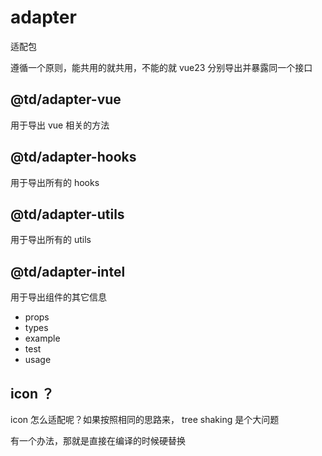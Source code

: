 # adapter
适配包

遵循一个原则，能共用的就共用，不能的就 vue23 分别导出并暴露同一个接口

## @td/adapter-vue
用于导出 vue 相关的方法

## @td/adapter-hooks
用于导出所有的 hooks

## @td/adapter-utils
用于导出所有的 utils

## @td/adapter-intel
用于导出组件的其它信息
- props
- types
- example
- test
- usage

## icon ？
icon 怎么适配呢？如果按照相同的思路来， tree shaking 是个大问题

有一个办法，那就是直接在编译的时候硬替换